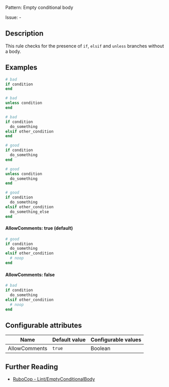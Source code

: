 Pattern: Empty conditional body

Issue: -

## Description

This rule checks for the presence of `if`, `elsif` and `unless` branches without a body.

## Examples

```ruby
# bad
if condition
end

# bad
unless condition
end

# bad
if condition
  do_something
elsif other_condition
end

# good
if condition
  do_something
end

# good
unless condition
  do_something
end

# good
if condition
  do_something
elsif other_condition
  do_something_else
end
```

#### AllowComments: true (default)

```ruby
# good
if condition
  do_something
elsif other_condition
  # noop
end
```

#### AllowComments: false

```ruby
# bad
if condition
  do_something
elsif other_condition
  # noop
end
```

## Configurable attributes

Name | Default value | Configurable values
--- | --- | ---
AllowComments | `true` | Boolean

## Further Reading

* [RuboCop - Lint/EmptyConditionalBody](https://docs.rubocop.org/rubocop/cops_lint.html#lintemptyconditionalbody)
